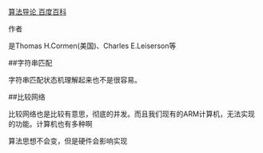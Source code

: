 ﻿[算法导论 百度百科](http://baike.baidu.com/item/%E7%AE%97%E6%B3%95%E5%AF%BC%E8%AE%BA/1775186)

作者

是Thomas H.Cormen(美国)、Charles E.Leiserson等

##字符串匹配

字符串匹配状态机理解起来也不是很容易。

##比较网络

比较网络也是比较有意思，彻底的并发。而且我们现有的ARM计算机，无法实现的功能。计算机也有多种啊

算法思想不会变，但是硬件会影响实现